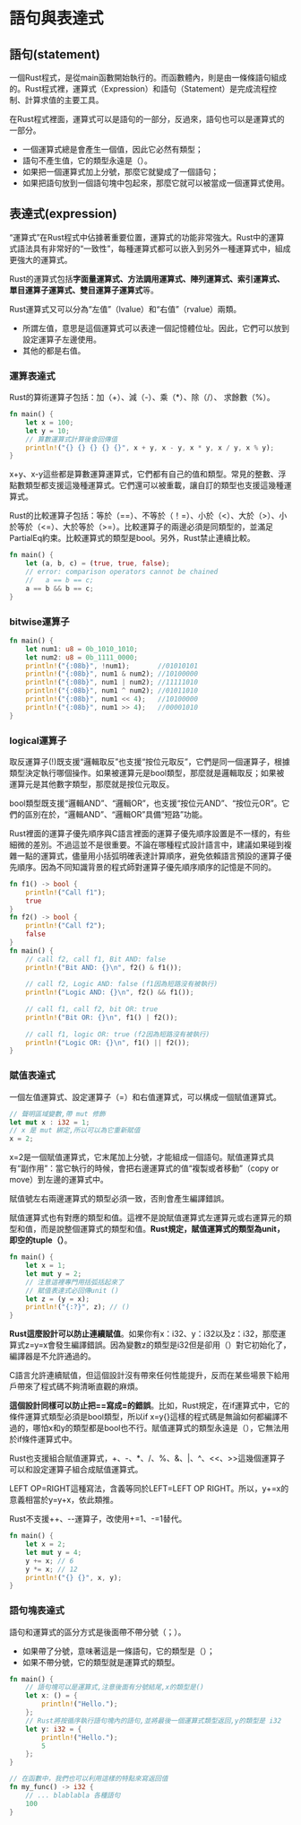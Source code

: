 # 語句與表達式

## 語句\(statement\)

一個Rust程式，是從main函數開始執行的。而函數體內，則是由一條條語句組成的。Rust程式裡，運算式（Expression）和語句（Statement）是完成流程控制、計算求值的主要工具。

在Rust程式裡面，運算式可以是語句的一部分，反過來，語句也可以是運算式的一部分。

* 一個運算式總是會產生一個值，因此它必然有類型；
* 語句不產生值，它的類型永遠是（）。
* 如果把一個運算式加上分號，那麼它就變成了一個語句；
* 如果把語句放到一個語句塊中包起來，那麼它就可以被當成一個運算式使用。

## 表達式\(expression\)

“運算式”在Rust程式中佔據著重要位置，運算式的功能非常強大。Rust中的運算式語法具有非常好的“一致性”，每種運算式都可以嵌入到另外一種運算式中，組成更強大的運算式。

Rust的運算式包括**字面量運算式、方法調用運算式、陣列運算式、索引運算式、單目運算子運算式、雙目運算子運算式**等。

Rust運算式又可以分為“左值”（lvalue）和“右值”（rvalue）兩類。

* 所謂左值，意思是這個運算式可以表達一個記憶體位址。因此，它們可以放到設定運算子左邊使用。
* 其他的都是右值。

### 運算表達式

Rust的算術運算子包括：加（+）、減（-）、乘（\*）、除（/）、求餘數（%）。

```rust
fn main() {
    let x = 100;
    let y = 10;
    // 算數運算式計算後會回傳值
    println!("{} {} {} {} {}", x + y, x - y, x * y, x / y, x % y);
}
```

x+y、x-y這些都是算數運算運算式，它們都有自己的值和類型。常見的整數、浮點數類型都支援這幾種運算式。它們還可以被重載，讓自訂的類型也支援這幾種運算式。

Rust的比較運算子包括：等於（==）、不等於（！=）、小於（&lt;）、大於（&gt;）、小於等於（&lt;=）、大於等於（&gt;=）。比較運算子的兩邊必須是同類型的，並滿足PartialEq約束。比較運算式的類型是bool。另外，Rust禁止連續比較。

```rust
fn main() {
    let (a, b, c) = (true, true, false);
    // error: comparison operators cannot be chained
    //   a == b == c;
    a == b && b == c;
}
```



### bitwise運算子

```rust
fn main() {
    let num1: u8 = 0b_1010_1010;
    let num2: u8 = 0b_1111_0000;
    println!("{:08b}", !num1);       //01010101
    println!("{:08b}", num1 & num2); //10100000
    println!("{:08b}", num1 | num2); //11111010
    println!("{:08b}", num1 ^ num2); //01011010
    println!("{:08b}", num1 << 4);   //10100000
    println!("{:08b}", num1 >> 4);   //00001010
}
```

### logical運算子

取反運算子\(!\)既支援“邏輯取反”也支援“按位元取反”，它們是同一個運算子，根據類型決定執行哪個操作。如果被運算元是bool類型，那麼就是邏輯取反；如果被運算元是其他數字類型，那麼就是按位元取反。

bool類型既支援“邏輯AND”、“邏輯OR”，也支援“按位元AND”、“按位元OR”。它們的區別在於，“邏輯AND”、“邏輯OR”具備“短路”功能。

Rust裡面的運算子優先順序與C語言裡面的運算子優先順序設置是不一樣的，有些細微的差別。不過這並不是很重要。不論在哪種程式設計語言中，建議如果碰到複雜一點的運算式，儘量用小括弧明確表達計算順序，避免依賴語言預設的運算子優先順序。因為不同知識背景的程式師對運算子優先順序順序的記憶是不同的。

```rust
fn f1() -> bool {
    println!("Call f1");
    true
}
fn f2() -> bool {
    println!("Call f2");
    false
}
fn main() {
    // call f2, call f1, Bit AND: false
    println!("Bit AND: {}\n", f2() & f1()); 
    
    // call f2, Logic AND: false (f1因為短路沒有被執行)
    println!("Logic AND: {}\n", f2() && f1()); 
    
    // call f1, call f2, bit OR: true
    println!("Bit OR: {}\n", f1() | f2());
    
    // call f1, logic OR: true (f2因為短路沒有被執行)
    println!("Logic OR: {}\n", f1() || f2());
}
```

### 賦值表達式

一個左值運算式、設定運算子（=）和右值運算式，可以構成一個賦值運算式。

```rust
// 聲明區域變數,帶 mut 修飾
let mut x : i32 = 1;
// x 是 mut 綁定,所以可以為它重新賦值
x = 2;
```

x=2是一個賦值運算式，它末尾加上分號，才能組成一個語句。賦值運算式具有“副作用”：當它執行的時候，會把右邊運算式的值“複製或者移動”（copy or move）到左邊的運算式中。

賦值號左右兩邊運算式的類型必須一致，否則會產生編譯錯誤。

賦值運算式也有對應的類型和值。這裡不是說賦值運算式左運算元或右運算元的類型和值，而是說整個運算式的類型和值。**Rust規定，賦值運算式的類型為unit，即空的tuple（）**。

```rust
fn main() {
    let x = 1;
    let mut y = 2;
    // 注意這裡專門用括弧括起來了
    // 賦值表達式必回傳unit ()
    let z = (y = x);
    println!("{:?}", z); // ()
}
```

**Rust這麼設計可以防止連續賦值**。如果你有x：i32、y：i32以及z：i32，那麼運算式z=y=x會發生編譯錯誤。因為變數z的類型是i32但是卻用（）對它初始化了，編譯器是不允許通過的。

C語言允許連續賦值，但這個設計沒有帶來任何性能提升，反而在某些場景下給用戶帶來了程式碼不夠清晰直觀的麻煩。

**這個設計同樣可以防止把==寫成=的錯誤**。比如，Rust規定，在if運算式中，它的條件運算式類型必須是bool類型，所以if x=y{}這樣的程式碼是無論如何都編譯不過的，哪怕x和y的類型都是bool也不行。賦值運算式的類型永遠是（），它無法用於if條件運算式中。

Rust也支援組合賦值運算式，+、-、\*、/、%、&、\|、^、&lt;&lt;、&gt;&gt;這幾個運算子可以和設定運算子組合成賦值運算式。

LEFT OP=RIGHT這種寫法，含義等同於LEFT=LEFT OP RIGHT。所以，y+=x的意義相當於y=y+x，依此類推。

Rust不支援++、--運算子，改使用+=1、-=1替代。

```rust
fn main() {
    let x = 2;
    let mut y = 4;
    y += x; // 6
    y *= x; // 12
    println!("{} {}", x, y);
}
```

### 語句塊表達式

語句和運算式的區分方式是後面帶不帶分號（；）。

* 如果帶了分號，意味著這是一條語句，它的類型是（）；
* 如果不帶分號，它的類型就是運算式的類型。

```rust
fn main() {
    // 語句塊可以是運算式,注意後面有分號結尾,x的類型是()
    let x: () = {
        println!("Hello.");
    };
    // Rust將按循序執行語句塊內的語句,並將最後一個運算式類型返回,y的類型是 i32
    let y: i32 = {
        println!("Hello.");
        5
    };
}

// 在函數中，我們也可以利用這樣的特點來寫返回值
fn my_func() -> i32 {
    // ... blablabla 各種語句
    100
}
```

